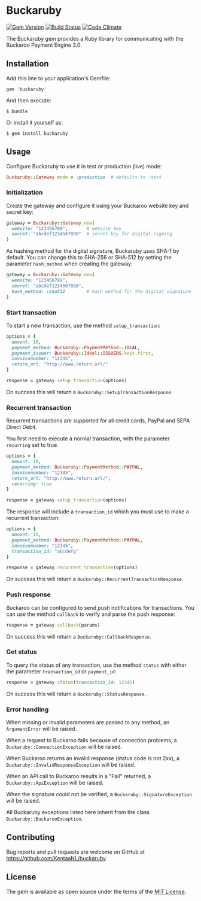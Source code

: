 # Buckaruby

[![Gem Version](https://badge.fury.io/rb/buckaruby.svg)](https://badge.fury.io/rb/buckaruby)
[![Build Status](https://travis-ci.org/KentaaNL/buckaruby.svg?branch=master)](https://travis-ci.org/KentaaNL/buckaruby)
[![Code Climate](https://codeclimate.com/github/KentaaNL/buckaruby/badges/gpa.svg)](https://codeclimate.com/github/KentaaNL/buckaruby)

The Buckaruby gem provides a Ruby library for communicating with the Buckaroo Payment Engine 3.0.

## Installation

Add this line to your application's Gemfile:

    gem 'buckaruby'

And then execute:

    $ bundle

Or install it yourself as:

    $ gem install buckaruby

## Usage

Configure Buckaruby to use it in test or production (live) mode:

```ruby
Buckaruby::Gateway.mode = :production  # defaults to :test
```

### Initialization

Create the gateway and configure it using your Buckaroo website key and secret key:

```ruby
gateway = Buckaruby::Gateway.new(
  website: "123456789",       # website key
  secret: "abcdef1234567890"  # secret key for digital signing
)
```

As hashing method for the digital signature, Buckaruby uses SHA-1 by default. You can change this to SHA-256 or SHA-512 by setting the parameter `hash_method` when creating the gateway:

```ruby
gateway = Buckaruby::Gateway.new(
  website: "123456789",
  secret: "abcdef1234567890",
  hash_method: :sha512        # hash method for the digital signature (:sha1, :sha256 or :sha512)
)
```

### Start transaction

To start a new transaction, use the method `setup_transaction`:

```ruby
options = {
  amount: 10,
  payment_method: Buckaruby::PaymentMethod::IDEAL,
  payment_issuer: Buckaruby::Ideal::ISSUERS.keys.first,
  invoicenumber: "12345",
  return_url: "http://www.return.url/"
}

response = gateway.setup_transaction(options)
```

On success this will return a `Buckaruby::SetupTransactionResponse`.

### Recurrent transaction

Recurrent transactions are supported for all credit cards, PayPal and SEPA Direct Debit.

You first need to execute a normal transaction, with the parameter `recurring` set to true.

```ruby
options = {
  amount: 10,
  payment_method: Buckaruby::PaymentMethod::PAYPAL,
  invoicenumber: "12345",
  return_url: "http://www.return.url/",
  recurring: true
}

response = gateway.setup_transaction(options)
```

The response will include a `transaction_id` which you must use to make a recurrent transaction:

```ruby
options = {
  amount: 10,
  payment_method: Buckaruby::PaymentMethod::PAYPAL,
  invoicenumber: "12345",
  transaction_id: "abcdefg"
}

response = gateway.recurrent_transaction(options)
```

On success this will return a `Buckaruby::RecurrentTransactionResponse`.

### Push response

Buckaroo can be configured to send push notifications for transactions. You can use the method `callback` to verify and parse the push response:

```ruby
response = gateway.callback(params)
```

On success this will return a `Buckaruby::CallbackResponse`.

### Get status

To query the status of any transaction, use the method `status` with either the parameter `transaction_id` or `payment_id`:

```ruby
response = gateway.status(transaction_id: 12345)
```

On success this will return a `Buckaruby::StatusResponse`.

### Error handling

When missing or invalid parameters are passed to any method, an `ArgumentError` will be raised.

When a request to Buckaroo fails because of connection problems, a `Buckaruby::ConnectionException` will be raised.

When Buckaroo returns an invalid response (status code is not 2xx), a `Buckaruby::InvalidResponseException` will be raised.

When an API call to Buckaroo results in a "Fail" returned, a `Buckaruby::ApiException` will be raised.

When the signature could not be verified, a `Buckaruby::SignatureException` will be raised.

All Buckaruby exceptions listed here inherit from the class `Buckaruby::BuckarooException`.

## Contributing

Bug reports and pull requests are welcome on GitHub at https://github.com/KentaaNL/buckaruby.

## License

The gem is available as open source under the terms of the [MIT License](http://opensource.org/licenses/MIT).
